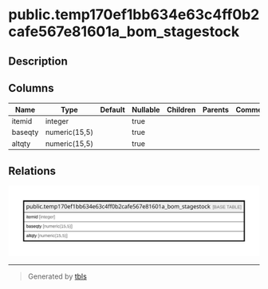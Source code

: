 # public.temp170ef1bb634e63c4ff0b2cafe567e81601a_bom_stagestock

## Description

## Columns

| Name | Type | Default | Nullable | Children | Parents | Comment |
| ---- | ---- | ------- | -------- | -------- | ------- | ------- |
| itemid | integer |  | true |  |  |  |
| baseqty | numeric(15,5) |  | true |  |  |  |
| altqty | numeric(15,5) |  | true |  |  |  |

## Relations

![er](public.temp170ef1bb634e63c4ff0b2cafe567e81601a_bom_stagestock.svg)

---

> Generated by [tbls](https://github.com/k1LoW/tbls)
